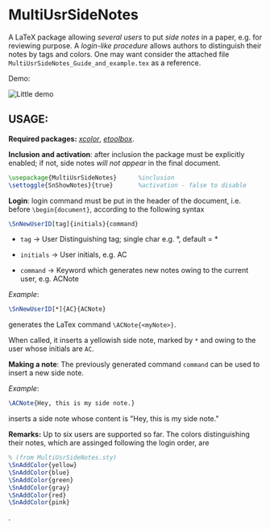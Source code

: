 MultiUsrSideNotes
=================

A LaTeX package allowing *several users* to put *side notes* in a paper, e.g. for reviewing purpose. 
A *login-like procedure* allows authors to distinguish their notes by tags and colors. 
One may want consider the attached file ```MultiUsrSideNotes_Guide_and_example.tex``` as a reference.

Demo:

![Little demo](https://raw.github.com/acorbe/Latex-MultiUsrSideNotes/master/MultiUsrSideNotes_Guide_and_example.png)

USAGE: 
----------------
**Required packages:** [*xcolor*](http://www.ctan.org/tex-archive/macros/latex/contrib/xcolor), [*etoolbox*](http://www.ctan.org/tex-archive/macros/latex/contrib/etoolbox).


**Inclusion and activation**: after inclusion the package must be explicitly enabled; 
if not, side notes *will not appear* in the final document. 
```latex
\usepackage{MultiUsrSideNotes} 	    %inclusion
\settoggle{SnShowNotes}{true}	    %activation - false to disable
```

**Login**: login command must be put in the header of the document, i.e. before `\begin{document}`, according to
the following syntax

```latex
\SnNewUserID[tag]{initials}{command}
```
-   `tag` -> User Distinguishing tag; single char e.g. °, default = *

-   `initials` -> User initials, e.g. AC

-   `command` -> Keyword which generates new notes owing to the current user, e.g. ACNote


*Example*:
```latex
\SnNewUserID[*]{AC}{ACNote}
```
generates the LaTex command `\ACNote{<myNote>}`. 

When called, it inserts a yellowish side note, marked by 
`*` and owing to the user whose initials are `AC`.

**Making a note**: The previously generated command `command` can be used to insert a new side note.

*Example*:
```latex
\ACNote{Hey, this is my side note.}
```
inserts a side note whose content is "Hey, this is my side note."

**Remarks:** Up to six users are supported so far. The colors distinguishing their notes, which are assinged following the login order, are 
```latex
% (from MultiUsrSideNotes.sty)
\SnAddColor{yellow}
\SnAddColor{blue}
\SnAddColor{green}
\SnAddColor{gray}
\SnAddColor{red}
\SnAddColor{pink}
```
.
